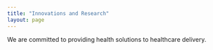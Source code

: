 ```yaml
---
title: "Innovations and Research"
layout: page
---
```


We are committed to providing health solutions to healthcare delivery.
